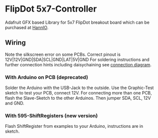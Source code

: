 # FlipDot 5x7-Controller

Adafruit GFX based Library for 5x7 FlipDot breakout board which can be purchased at [HannIO](http://hannio.org/produkt/5x7-flipdot-controller/).

## Wiring

Note the silkscreen error on some PCBs.
Correct pinout is 12V|12V|GND|SDA|SCL|GND|LAT|5V|GND
For soldering instructions and further connection hints including daisychaining see [connection diagram](5x7FlipDotController2-5_Connection_Diagram.pdf).

### With Arduino on PCB (deprecated)

Solder the Arduino with the USB-Jack to the outside.
Use the Graphic-Test sketch to test your PCB, connect 12V.
For connecting more than one PCB, flash the Slave-Sketch to the other Arduinos.
Then jumper SDA, SCL, 12V and GND.

### With 595-ShiftRegisters (new version)

Flash ShiftRegister from examples to your Arduino, instructions are in sketch.